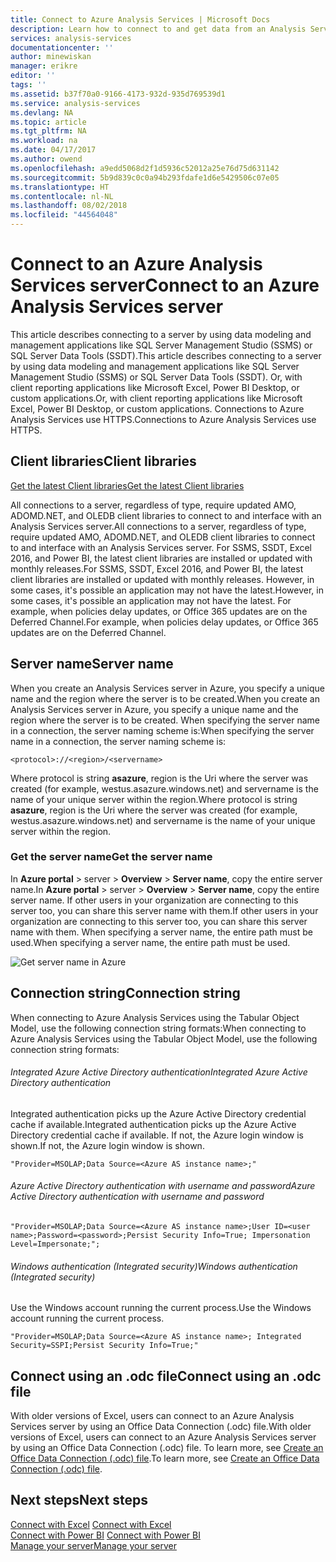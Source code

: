 ```yaml
---
title: Connect to Azure Analysis Services | Microsoft Docs
description: Learn how to connect to and get data from an Analysis Services server in Azure.
services: analysis-services
documentationcenter: ''
author: minewiskan
manager: erikre
editor: ''
tags: ''
ms.assetid: b37f70a0-9166-4173-932d-935d769539d1
ms.service: analysis-services
ms.devlang: NA
ms.topic: article
ms.tgt_pltfrm: NA
ms.workload: na
ms.date: 04/17/2017
ms.author: owend
ms.openlocfilehash: a9edd5068d2f1d5936c52012a25e76d75d631142
ms.sourcegitcommit: 5b9d839c0c0a94b293fdafe1d6e5429506c07e05
ms.translationtype: HT
ms.contentlocale: nl-NL
ms.lasthandoff: 08/02/2018
ms.locfileid: "44564048"
---
```

# <a name="connect-to-an-azure-analysis-services-server"></a><span data-ttu-id="c9f41-103">Connect to an Azure Analysis Services server</span><span class="sxs-lookup"><span data-stu-id="c9f41-103">Connect to an Azure Analysis Services server</span></span>

<span data-ttu-id="c9f41-104">This article describes connecting to a server by using data modeling and management applications like SQL Server Management Studio (SSMS) or SQL Server Data Tools (SSDT).</span><span class="sxs-lookup"><span data-stu-id="c9f41-104">This article describes connecting to a server by using data modeling and management applications like SQL Server Management Studio (SSMS) or SQL Server Data Tools (SSDT).</span></span> <span data-ttu-id="c9f41-105">Or, with client reporting applications like Microsoft Excel, Power BI Desktop, or custom applications.</span><span class="sxs-lookup"><span data-stu-id="c9f41-105">Or, with client reporting applications like Microsoft Excel, Power BI Desktop, or custom applications.</span></span> <span data-ttu-id="c9f41-106">Connections to Azure Analysis Services use HTTPS.</span><span class="sxs-lookup"><span data-stu-id="c9f41-106">Connections to Azure Analysis Services use HTTPS.</span></span>

## <a name="client-libraries"></a><span data-ttu-id="c9f41-107">Client libraries</span><span class="sxs-lookup"><span data-stu-id="c9f41-107">Client libraries</span></span>
[<span data-ttu-id="c9f41-108">Get the latest Client libraries</span><span class="sxs-lookup"><span data-stu-id="c9f41-108">Get the latest Client libraries</span></span>](analysis-services-data-providers.md)

<span data-ttu-id="c9f41-109">All connections to a server, regardless of type, require updated AMO, ADOMD.NET, and OLEDB client libraries to connect to and interface with an Analysis Services server.</span><span class="sxs-lookup"><span data-stu-id="c9f41-109">All connections to a server, regardless of type, require updated AMO, ADOMD.NET, and OLEDB client libraries to connect to and interface with an Analysis Services server.</span></span> <span data-ttu-id="c9f41-110">For SSMS, SSDT, Excel 2016, and Power BI, the latest client libraries are installed or updated with monthly releases.</span><span class="sxs-lookup"><span data-stu-id="c9f41-110">For SSMS, SSDT, Excel 2016, and Power BI, the latest client libraries are installed or updated with monthly releases.</span></span> <span data-ttu-id="c9f41-111">However, in some cases, it's possible an application may not have the latest.</span><span class="sxs-lookup"><span data-stu-id="c9f41-111">However, in some cases, it's possible an application may not have the latest.</span></span> <span data-ttu-id="c9f41-112">For example, when policies delay updates, or Office 365 updates are on the Deferred Channel.</span><span class="sxs-lookup"><span data-stu-id="c9f41-112">For example, when policies delay updates, or Office 365 updates are on the Deferred Channel.</span></span>

## <a name="server-name"></a><span data-ttu-id="c9f41-113">Server name</span><span class="sxs-lookup"><span data-stu-id="c9f41-113">Server name</span></span>

<span data-ttu-id="c9f41-114">When you create an Analysis Services server in Azure, you specify a unique name and the region where the server is to be created.</span><span class="sxs-lookup"><span data-stu-id="c9f41-114">When you create an Analysis Services server in Azure, you specify a unique name and the region where the server is to be created.</span></span> <span data-ttu-id="c9f41-115">When specifying the server name in a connection, the server naming scheme is:</span><span class="sxs-lookup"><span data-stu-id="c9f41-115">When specifying the server name in a connection, the server naming scheme is:</span></span>

```
<protocol>://<region>/<servername>
```
 <span data-ttu-id="c9f41-116">Where protocol is string **asazure**, region is the Uri where the server was created (for example, westus.asazure.windows.net) and servername is the name of your unique server within the region.</span><span class="sxs-lookup"><span data-stu-id="c9f41-116">Where protocol is string **asazure**, region is the Uri where the server was created (for example, westus.asazure.windows.net) and servername is the name of your unique server within the region.</span></span>

### <a name="get-the-server-name"></a><span data-ttu-id="c9f41-117">Get the server name</span><span class="sxs-lookup"><span data-stu-id="c9f41-117">Get the server name</span></span>
<span data-ttu-id="c9f41-118">In **Azure portal** > server > **Overview** > **Server name**, copy the entire server name.</span><span class="sxs-lookup"><span data-stu-id="c9f41-118">In **Azure portal** > server > **Overview** > **Server name**, copy the entire server name.</span></span> <span data-ttu-id="c9f41-119">If other users in your organization are connecting to this server too, you can share this server name with them.</span><span class="sxs-lookup"><span data-stu-id="c9f41-119">If other users in your organization are connecting to this server too, you can share this server name with them.</span></span> <span data-ttu-id="c9f41-120">When specifying a server name, the entire path must be used.</span><span class="sxs-lookup"><span data-stu-id="c9f41-120">When specifying a server name, the entire path must be used.</span></span>

![Get server name in Azure](https://docstestmedia1.blob.core.windows.net/azure-media/articles/analysis-services/media/analysis-services-deploy/aas-deploy-get-server-name.png)


## <a name="connection-string"></a><span data-ttu-id="c9f41-122">Connection string</span><span class="sxs-lookup"><span data-stu-id="c9f41-122">Connection string</span></span>

<span data-ttu-id="c9f41-123">When connecting to Azure Analysis Services using the Tabular Object Model, use the following connection string formats:</span><span class="sxs-lookup"><span data-stu-id="c9f41-123">When connecting to Azure Analysis Services using the Tabular Object Model, use the following connection string formats:</span></span>

###### <a name="integrated-azure-active-directory-authentication"></a><span data-ttu-id="c9f41-124">Integrated Azure Active Directory authentication</span><span class="sxs-lookup"><span data-stu-id="c9f41-124">Integrated Azure Active Directory authentication</span></span>
<span data-ttu-id="c9f41-125">Integrated authentication picks up the Azure Active Directory credential cache if available.</span><span class="sxs-lookup"><span data-stu-id="c9f41-125">Integrated authentication picks up the Azure Active Directory credential cache if available.</span></span> <span data-ttu-id="c9f41-126">If not, the Azure login window is shown.</span><span class="sxs-lookup"><span data-stu-id="c9f41-126">If not, the Azure login window is shown.</span></span>

```
"Provider=MSOLAP;Data Source=<Azure AS instance name>;"
```


###### <a name="azure-active-directory-authentication-with-username-and-password"></a><span data-ttu-id="c9f41-127">Azure Active Directory authentication with username and password</span><span class="sxs-lookup"><span data-stu-id="c9f41-127">Azure Active Directory authentication with username and password</span></span>

```
"Provider=MSOLAP;Data Source=<Azure AS instance name>;User ID=<user name>;Password=<password>;Persist Security Info=True; Impersonation Level=Impersonate;";
```

###### <a name="windows-authentication-integrated-security"></a><span data-ttu-id="c9f41-128">Windows authentication (Integrated security)</span><span class="sxs-lookup"><span data-stu-id="c9f41-128">Windows authentication (Integrated security)</span></span>
<span data-ttu-id="c9f41-129">Use the Windows account running the current process.</span><span class="sxs-lookup"><span data-stu-id="c9f41-129">Use the Windows account running the current process.</span></span>

```
"Provider=MSOLAP;Data Source=<Azure AS instance name>; Integrated Security=SSPI;Persist Security Info=True;"
```



## <a name="connect-using-an-odc-file"></a><span data-ttu-id="c9f41-130">Connect using an .odc file</span><span class="sxs-lookup"><span data-stu-id="c9f41-130">Connect using an .odc file</span></span>
<span data-ttu-id="c9f41-131">With older versions of Excel, users can connect to an Azure Analysis Services server by using an Office Data Connection (.odc) file.</span><span class="sxs-lookup"><span data-stu-id="c9f41-131">With older versions of Excel, users can connect to an Azure Analysis Services server by using an Office Data Connection (.odc) file.</span></span> <span data-ttu-id="c9f41-132">To learn more, see [Create an Office Data Connection (.odc) file](analysis-services-odc.md).</span><span class="sxs-lookup"><span data-stu-id="c9f41-132">To learn more, see [Create an Office Data Connection (.odc) file](analysis-services-odc.md).</span></span>


## <a name="next-steps"></a><span data-ttu-id="c9f41-133">Next steps</span><span class="sxs-lookup"><span data-stu-id="c9f41-133">Next steps</span></span>
<span data-ttu-id="c9f41-134">[Connect with Excel](analysis-services-connect-excel.md)  </span><span class="sxs-lookup"><span data-stu-id="c9f41-134">[Connect with Excel](analysis-services-connect-excel.md)  </span></span>  
<span data-ttu-id="c9f41-135">[Connect with Power BI](analysis-services-connect-pbi.md) </span><span class="sxs-lookup"><span data-stu-id="c9f41-135">[Connect with Power BI](analysis-services-connect-pbi.md) </span></span>  
[<span data-ttu-id="c9f41-136">Manage your server</span><span class="sxs-lookup"><span data-stu-id="c9f41-136">Manage your server</span></span>](analysis-services-manage.md)   


